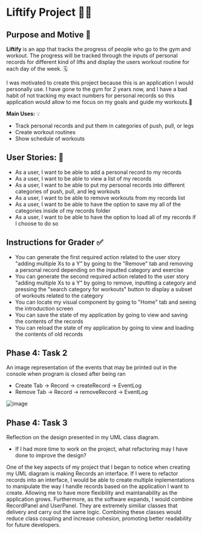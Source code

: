 # Liftify  Project 🏋️‍♂️

## Purpose and Motive 💪

**Liftify** is an app that tracks the progress of people who go to the gym and workout. The progress will be tracked through the inputs of personal records for different kind of lifts and display the users workout routine for each day of the week. 🗓️

I was motivated to create this project because this is an application I would personally use. I have gone to the gym for 2 years now, and I have a bad habit of not tracking my exact numbers for personal records so this application would allow to me focus on my goals and guide my workouts.🔩



**Main Uses:** 💡

- Track personal records and put them in categories of push, pull, or legs
- Create workout routines
- Show schedule of workouts

## User Stories: 📝

- As a user, I want to be able to add a personal record to my records
- As a user, I want to be able to view a list of my records
- As a user, I want to be able to put my personal records into different categories of push, pull, and leg workouts
- As a user, I want to be able to remove workouts from my records list
- As a user, I want to be able to have the option to save my all of the categories inside of my records folder
- As a user, I want to be able to have the option to load all of my records if I choose to do so

## Instructions for Grader ✅

- You can generate the first required action related to the user story "adding multiple Xs to a Y" by going to the "Remove" tab and removing a personal record         depending on the inputted category and exercise
- You can generate the second required action related to the user story "adding multiple Xs to a Y" by going to remove, inputting a category and pressing the "search   category for workouts" button to display a subset of workouts related to the category
- You can locate my visual component by going to "Home" tab and seeing the introduction screen
- You can save the state of my application by going to view and saving the contents of the records
- You can reload the state of my application by going to view and loading the contents of old records

## Phase 4: Task 2
An image representation of the events that may be printed out in the console when program is closed after being ran
- Create Tab -> Record -> createRecord -> EventLog
- Remove Tab -> Record -> removeRecord -> EventLog

![image](https://media.github.students.cs.ubc.ca/user/25805/files/041802c1-0493-4206-aaac-4803bc7056dc)

## Phase 4: Task 3
Reflection on the design presented in my UML class diagram.  
- If I had more time to work on the project, what refactoring may I have done to improve the design?

One of the key aspects of my project that I began to notice when creating my UML diagram is making Records an interface. If I were to refactor records into an interface, I would be able to create multiple inplementations to manipulate the way I handle records based on the application I want to create. Allowing me to have more flexibility and maintanability as the application grows. Furthermore, as the software expands, I would combine RecordPanel and UserPanel. They are extremely similiar classes that delivery and carry out the same logic. Combining these classes would reduce class coupling and increase cohesion, promoting better readability for future developers.
